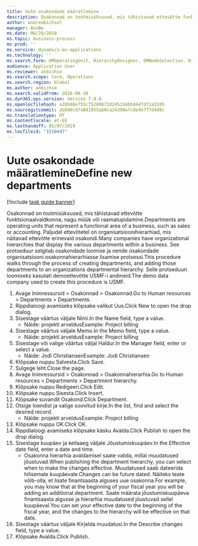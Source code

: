 ```yaml
---
title: Uute osakondade määratlemine
description: Osakonnad on tootmisüksused, mis tähistavad ettevõtte funktsionaalvaldkonna, nagu müük või raamatupidamine.
author: andreabichsel
manager: AnnBe
ms.date: 08/29/2018
ms.topic: business-process
ms.prod: ''
ms.service: dynamics-ax-applications
ms.technology: ''
ms.search.form: OMOperatingUnit, HierarchyDesigner, OMNodeSelection, HierarchyPublishAndCloseForm
audience: Application User
ms.reviewer: anbichse
ms.search.scope: Core, Operations
ms.search.region: Global
ms.author: anbichse
ms.search.validFrom: 2016-06-30
ms.dyn365.ops.version: Version 7.0.0
ms.openlocfilehash: a20b98e755cf5269b72d245156bbd44fd71a3185
ms.sourcegitcommit: 2b890cd7a801055ab0ca24398efc8e4e777d4d8c
ms.translationtype: HT
ms.contentlocale: et-EE
ms.lasthandoff: 05/07/2019
ms.locfileid: "1510447"
---
```

# <a name="define-new-departments"></a><span data-ttu-id="a8635-103">Uute osakondade määratlemine</span><span class="sxs-lookup"><span data-stu-id="a8635-103">Define new departments</span></span>

[!include [task guide banner](../../includes/task-guide-banner.md)]

<span data-ttu-id="a8635-104">Osakonnad on tootmisüksused, mis tähistavad ettevõtte funktsionaalvaldkonna, nagu müük või raamatupidamine.</span><span class="sxs-lookup"><span data-stu-id="a8635-104">Departments are operating units that represent a functional area of a business, such as sales or accounting.</span></span> <span data-ttu-id="a8635-105">Paljudel ettevõtetel on organisatsioonihierarhiad, mis näitavad ettevõtte erinevaid osakondi.</span><span class="sxs-lookup"><span data-stu-id="a8635-105">Many companies have organizational hierarchies that display the various departments within a business.</span></span> <span data-ttu-id="a8635-106">See protseduur selgitab osakondade loomise ja nende osakondade organisatsiooni osakonnahierarhiasse lisamise protsessi.</span><span class="sxs-lookup"><span data-stu-id="a8635-106">This procedure walks through the process of creating departments, and adding those departments to an organizations departmental hierarchy.</span></span> <span data-ttu-id="a8635-107">Selle protseduuri loomiseks kasutati demoettevõtte USMF-i andmeid.</span><span class="sxs-lookup"><span data-stu-id="a8635-107">The demo data company used to create this procedure is USMF.</span></span>

1. <span data-ttu-id="a8635-108">Avage Inimressursid > Osakonnad > Osakonnad.</span><span class="sxs-lookup"><span data-stu-id="a8635-108">Go to Human resources > Departments > Departments.</span></span>
2. <span data-ttu-id="a8635-109">Rippdialoogi avamiseks klõpsake valikut Uus.</span><span class="sxs-lookup"><span data-stu-id="a8635-109">Click New to open the drop dialog.</span></span>
3. <span data-ttu-id="a8635-110">Sisestage väärtus väljale Nimi.</span><span class="sxs-lookup"><span data-stu-id="a8635-110">In the Name field, type a value.</span></span>
    * <span data-ttu-id="a8635-111">Näide: projekti arveldus</span><span class="sxs-lookup"><span data-stu-id="a8635-111">Example: Project billing</span></span>  
4. <span data-ttu-id="a8635-112">Sisestage väärtus väljale Memo.</span><span class="sxs-lookup"><span data-stu-id="a8635-112">In the Memo field, type a value.</span></span>
    * <span data-ttu-id="a8635-113">Näide: projekti arveldus</span><span class="sxs-lookup"><span data-stu-id="a8635-113">Example: Project billing</span></span>  
5. <span data-ttu-id="a8635-114">Sisestage või valige väärtus väljal Haldur.</span><span class="sxs-lookup"><span data-stu-id="a8635-114">In the Manager field, enter or select a value.</span></span>
    * <span data-ttu-id="a8635-115">Näide: Jodi Christiansen</span><span class="sxs-lookup"><span data-stu-id="a8635-115">Example: Jodi Christiansen</span></span>  
6. <span data-ttu-id="a8635-116">Klõpsake nuppu Salvesta.</span><span class="sxs-lookup"><span data-stu-id="a8635-116">Click Save.</span></span>
7. <span data-ttu-id="a8635-117">Sulgege leht.</span><span class="sxs-lookup"><span data-stu-id="a8635-117">Close the page.</span></span>
8. <span data-ttu-id="a8635-118">Avage Inimressursid > Osakonnad > Osakonnahierarhia.</span><span class="sxs-lookup"><span data-stu-id="a8635-118">Go to Human resources > Departments > Department hierarchy.</span></span>
9. <span data-ttu-id="a8635-119">Klõpsake nuppu Redigeeri.</span><span class="sxs-lookup"><span data-stu-id="a8635-119">Click Edit.</span></span>
10. <span data-ttu-id="a8635-120">Klõpsake nuppu Sisesta.</span><span class="sxs-lookup"><span data-stu-id="a8635-120">Click Insert.</span></span>
11. <span data-ttu-id="a8635-121">Klõpsake suvandit Osakond.</span><span class="sxs-lookup"><span data-stu-id="a8635-121">Click Department.</span></span>
12. <span data-ttu-id="a8635-122">Otsige loendist ja valige soovitud kirje.</span><span class="sxs-lookup"><span data-stu-id="a8635-122">In the list, find and select the desired record.</span></span>
    * <span data-ttu-id="a8635-123">Näide: projekti arveldus</span><span class="sxs-lookup"><span data-stu-id="a8635-123">Example: Project billing</span></span>  
13. <span data-ttu-id="a8635-124">Klõpsake nuppu OK.</span><span class="sxs-lookup"><span data-stu-id="a8635-124">Click OK.</span></span>
14. <span data-ttu-id="a8635-125">Rippdialoogi avamiseks klõpsake käsku Avalda.</span><span class="sxs-lookup"><span data-stu-id="a8635-125">Click Publish to open the drop dialog.</span></span>
15. <span data-ttu-id="a8635-126">Sisestage kuupäev ja kellaaeg väljale Jõustumiskuupäev.</span><span class="sxs-lookup"><span data-stu-id="a8635-126">In the Effective date field, enter a date and time.</span></span>
    * <span data-ttu-id="a8635-127">Osakonna hierarhia avaldamisel saate valida, millal muudatused jõustuvad.</span><span class="sxs-lookup"><span data-stu-id="a8635-127">When publishing the department hierarchy, you can select when to make the changes effective.</span></span> <span data-ttu-id="a8635-128">Muudatused saab dateerida hilisemale kuupäevale.</span><span class="sxs-lookup"><span data-stu-id="a8635-128">Changes can be future dated.</span></span> <span data-ttu-id="a8635-129">Näiteks teate võib-olla, et lisate finantsaasta alguses uue osakonna.</span><span class="sxs-lookup"><span data-stu-id="a8635-129">For example, you may know that at the beginning of your fiscal year you will be adding an additional department.</span></span> <span data-ttu-id="a8635-130">Saate määrata jõustumiskuupäeva finantsaasta algusse ja hierarhia muudatused jõustuvad sellel kuupäeval.</span><span class="sxs-lookup"><span data-stu-id="a8635-130">You can set your effective date to the beginning of the fiscal year, and the changes to the hierarchy will be effective on that date.</span></span>  
16. <span data-ttu-id="a8635-131">Sisestage väärtus väljale Kirjelda muudatusi.</span><span class="sxs-lookup"><span data-stu-id="a8635-131">In the Describe changes field, type a value.</span></span>
17. <span data-ttu-id="a8635-132">Klõpsake Avalda.</span><span class="sxs-lookup"><span data-stu-id="a8635-132">Click Publish.</span></span>

